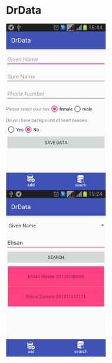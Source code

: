 # DrData
<img src="screenshots/device-2017-09-12-190150.png" height="450" align="left">
<img src="screenshots/device-2017-09-12-191641.png" height="450" align="center">
